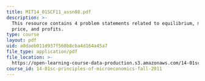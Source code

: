 ```yaml
---
title: MIT14_01SCF11_assn08.pdf
description: >-
  This resource contains 4 problem statements related to equilibrium, market
  price, and profits.
type: course
layout: pdf
uid: a0daeb011d937f560b8cba4d164a45a7
file_type: application/pdf
file_location: >-
  https://open-learning-course-data-production.s3.amazonaws.com/14-01sc-principles-of-microeconomics-fall-2011/a0daeb011d937f560b8cba4d164a45a7_MIT14_01SCF11_assn08.pdf
course_id: 14-01sc-principles-of-microeconomics-fall-2011
---
```

